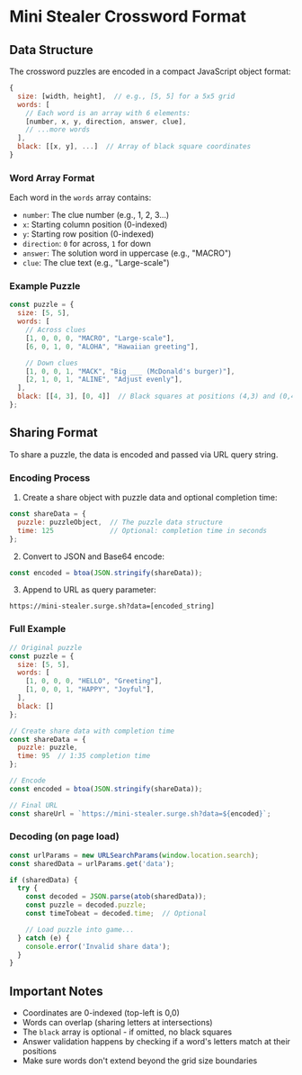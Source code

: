 # Mini Stealer Crossword Format

## Data Structure

The crossword puzzles are encoded in a compact JavaScript object format:

```javascript
{
  size: [width, height],  // e.g., [5, 5] for a 5x5 grid
  words: [
    // Each word is an array with 6 elements:
    [number, x, y, direction, answer, clue],
    // ...more words
  ],
  black: [[x, y], ...]  // Array of black square coordinates
}
```

### Word Array Format

Each word in the `words` array contains:
- `number`: The clue number (e.g., 1, 2, 3...)
- `x`: Starting column position (0-indexed)
- `y`: Starting row position (0-indexed)
- `direction`: `0` for across, `1` for down
- `answer`: The solution word in uppercase (e.g., "MACRO")
- `clue`: The clue text (e.g., "Large-scale")

### Example Puzzle

```javascript
const puzzle = {
  size: [5, 5],
  words: [
    // Across clues
    [1, 0, 0, 0, "MACRO", "Large-scale"],
    [6, 0, 1, 0, "ALOHA", "Hawaiian greeting"],

    // Down clues
    [1, 0, 0, 1, "MACK", "Big ___ (McDonald's burger)"],
    [2, 1, 0, 1, "ALINE", "Adjust evenly"],
  ],
  black: [[4, 3], [0, 4]]  // Black squares at positions (4,3) and (0,4)
};
```

## Sharing Format

To share a puzzle, the data is encoded and passed via URL query string.

### Encoding Process

1. Create a share object with puzzle data and optional completion time:
```javascript
const shareData = {
  puzzle: puzzleObject,  // The puzzle data structure
  time: 125              // Optional: completion time in seconds
};
```

2. Convert to JSON and Base64 encode:
```javascript
const encoded = btoa(JSON.stringify(shareData));
```

3. Append to URL as query parameter:
```
https://mini-stealer.surge.sh?data=[encoded_string]
```

### Full Example

```javascript
// Original puzzle
const puzzle = {
  size: [5, 5],
  words: [
    [1, 0, 0, 0, "HELLO", "Greeting"],
    [1, 0, 0, 1, "HAPPY", "Joyful"],
  ],
  black: []
};

// Create share data with completion time
const shareData = {
  puzzle: puzzle,
  time: 95  // 1:35 completion time
};

// Encode
const encoded = btoa(JSON.stringify(shareData));

// Final URL
const shareUrl = `https://mini-stealer.surge.sh?data=${encoded}`;
```

### Decoding (on page load)

```javascript
const urlParams = new URLSearchParams(window.location.search);
const sharedData = urlParams.get('data');

if (sharedData) {
  try {
    const decoded = JSON.parse(atob(sharedData));
    const puzzle = decoded.puzzle;
    const timeTobeat = decoded.time;  // Optional

    // Load puzzle into game...
  } catch (e) {
    console.error('Invalid share data');
  }
}
```

## Important Notes

- Coordinates are 0-indexed (top-left is 0,0)
- Words can overlap (sharing letters at intersections)
- The `black` array is optional - if omitted, no black squares
- Answer validation happens by checking if a word's letters match at their positions
- Make sure words don't extend beyond the grid size boundaries